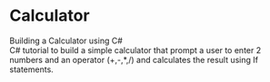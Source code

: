 # Calculator
Building a Calculator using C#<br> 
C# tutorial to build a simple calculator that prompt a user to enter 2 numbers and an operator (+,-,*,/) and calculates the result using If statements.
